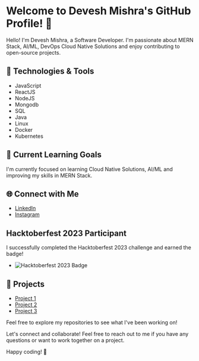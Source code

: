 # Welcome to Devesh Mishra's GitHub Profile! 👋

Hello! I'm Devesh Mishra, a Software Developer. I'm passionate about MERN Stack, AI/ML, DevOps Cloud Native Solutions and enjoy contributing to open-source projects.

## 🔧 Technologies & Tools

- JavaScript
- ReactJS
- NodeJS
- Mongodb
- SQL
- Java
- Linux
- Docker
- Kubernetes

## 🌱 Current Learning Goals

I'm currently focused on learning Cloud Native Solutions, AI/ML and improving my skills in MERN Stack.


## 🌐 Connect with Me

- [LinkedIn](https://www.linkedin.com/in/devesh-mishra-155166249)
- [Instagram](https://instagram.com/deveshmishra1307?igshid=OGQ5ZDc2ODk2ZA==)

## Hacktoberfest 2023 Participant

I successfully completed the Hacktoberfest 2023 challenge and earned the badge!

- ![Hacktoberfest 2023 Badge]((https://www.holopin.io/@deveshmishra13))

## 🚀 Projects

- [Project 1](https://fotoshoot.in)
- [Project 2](https://github.com/devesh-mishra13/pgrental)
- [Project 3](https://devesh-mishra13.github.io/WearIT/)

Feel free to explore my repositories to see what I've been working on!

Let's connect and collaborate! Feel free to reach out to me if you have any questions or want to work together on a project.

Happy coding! 🚀
